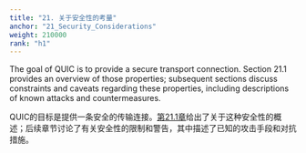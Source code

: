 ```yaml
---
title: "21. 关于安全性的考量"
anchor: "21_Security_Considerations"
weight: 210000
rank: "h1"
---
```


The goal of QUIC is to provide a secure transport connection. Section 21.1 provides an overview of those properties; subsequent sections discuss constraints and caveats regarding these properties, including descriptions of known attacks and countermeasures.

QUIC的目标是提供一条安全的传输连接。[第21.1章]()给出了关于这种安全性的概述；后续章节讨论了有关安全性的限制和警告，其中描述了已知的攻击手段和对抗措施。
